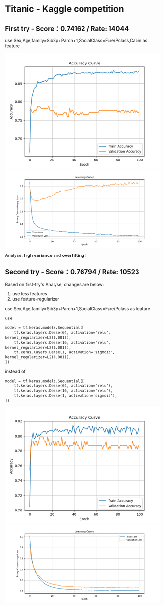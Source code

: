 # Titanic - Kaggle competition

## First try - Score：0.74162 /  Rate: 14044

use Sex,Age,family=SibSp+Parch+1,SocialClass=Fare/Pclass,Cabin as feature

![first_AccCurve.png](first_AccCurve.png)
![fisrt_LearningCurve.png](fisrt_LearningCurve.png)

Analyse: **high variance** and **overfitting** !

## Second try - Score：0.76794 /  Rate: 10523

Based on first-try's Analyse, changes are below:
1. use less features
2. use feature-regularizer


use Sex,Age,family=SibSp+Parch+1,SocialClass=Fare/Pclass as feature

use 

    model = tf.keras.models.Sequential([
        tf.keras.layers.Dense(64, activation='relu', kernel_regularizer=L2(0.001)),
        tf.keras.layers.Dense(16, activation='relu', kernel_regularizer=L2(0.001)),
        tf.keras.layers.Dense(1, activation='sigmoid', kernel_regularizer=L2(0.001)),
    ])

instead of

    model = tf.keras.models.Sequential([
        tf.keras.layers.Dense(64, activation='relu'),
        tf.keras.layers.Dense(16, activation='relu'),
        tf.keras.layers.Dense(1, activation='sigmoid'),
    ])

![second_AccCurve.png](second_AccCurve.png)
![second_LearningCurve.png](second_LearningCurve.png)

